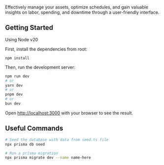 Effectively manage your assets, optimize schedules, and gain valuable insights on labor, spending, and downtime through a user-friendly interface.

## Getting Started

Using Node v20

First, install the dependencies from root:

```bash'
npm install
```

Then, run the development server:

```bash
npm run dev
# or
yarn dev
# or
pnpm dev
# or
bun dev
```

Open [http://localhost:3000](http://localhost:3000) with your browser to see the result.

## Useful Commands

```bash
# Seed the database with data from seed.ts file
npx prisma db seed

# Run a prisma migration
npx prisma migrate dev --name name-here
```
